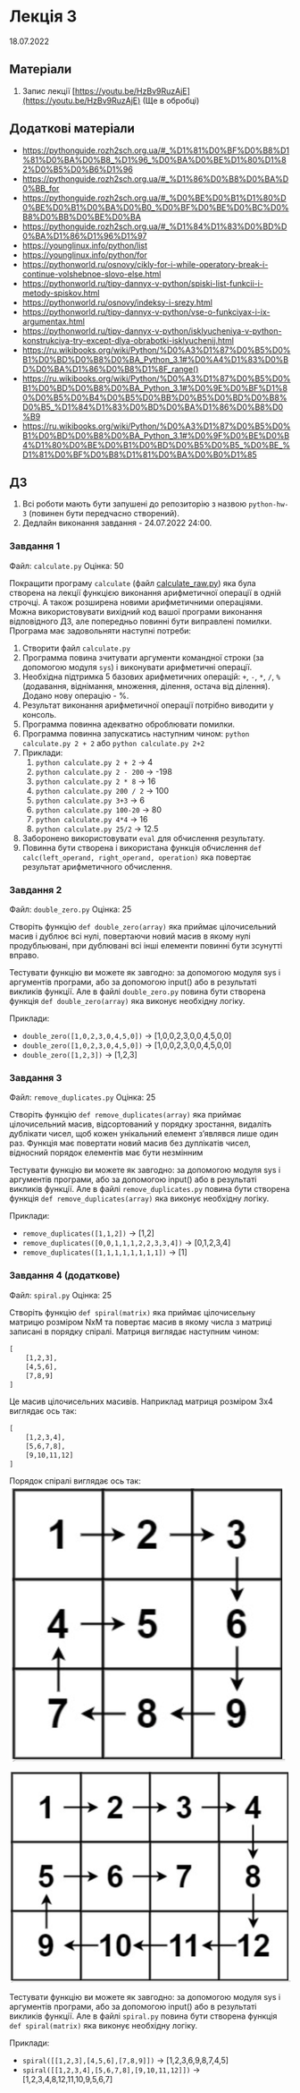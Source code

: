 # Лекція 3
18.07.2022


## Матеріали
1. Запис лекції [https://youtu.be/HzBv9RuzAjE](https://youtu.be/HzBv9RuzAjE) (Ще в обробці)

## Додаткові матеріали
- https://pythonguide.rozh2sch.org.ua/#_%D1%81%D0%BF%D0%B8%D1%81%D0%BA%D0%B8_%D1%96_%D0%BA%D0%BE%D1%80%D1%82%D0%B5%D0%B6%D1%96 
- https://pythonguide.rozh2sch.org.ua/#_%D1%86%D0%B8%D0%BA%D0%BB_for
- https://pythonguide.rozh2sch.org.ua/#_%D0%BE%D0%B1%D1%80%D0%BE%D0%B1%D0%BA%D0%B0_%D0%BF%D0%BE%D0%BC%D0%B8%D0%BB%D0%BE%D0%BA
- https://pythonguide.rozh2sch.org.ua/#_%D1%84%D1%83%D0%BD%D0%BA%D1%86%D1%96%D1%97
- https://younglinux.info/python/list
- https://younglinux.info/python/for
- https://pythonworld.ru/osnovy/cikly-for-i-while-operatory-break-i-continue-volshebnoe-slovo-else.html
- https://pythonworld.ru/tipy-dannyx-v-python/spiski-list-funkcii-i-metody-spiskov.html
- https://pythonworld.ru/osnovy/indeksy-i-srezy.html
- https://pythonworld.ru/tipy-dannyx-v-python/vse-o-funkciyax-i-ix-argumentax.html
- https://pythonworld.ru/tipy-dannyx-v-python/isklyucheniya-v-python-konstrukciya-try-except-dlya-obrabotki-isklyuchenij.html
- https://ru.wikibooks.org/wiki/Python/%D0%A3%D1%87%D0%B5%D0%B1%D0%BD%D0%B8%D0%BA_Python_3.1#%D0%A4%D1%83%D0%BD%D0%BA%D1%86%D0%B8%D1%8F_range()
- https://ru.wikibooks.org/wiki/Python/%D0%A3%D1%87%D0%B5%D0%B1%D0%BD%D0%B8%D0%BA_Python_3.1#%D0%9E%D0%BF%D1%80%D0%B5%D0%B4%D0%B5%D0%BB%D0%B5%D0%BD%D0%B8%D0%B5_%D1%84%D1%83%D0%BD%D0%BA%D1%86%D0%B8%D0%B9
- https://ru.wikibooks.org/wiki/Python/%D0%A3%D1%87%D0%B5%D0%B1%D0%BD%D0%B8%D0%BA_Python_3.1#%D0%9F%D0%BE%D0%B4%D1%80%D0%BE%D0%B1%D0%BD%D0%B5%D0%B5_%D0%BE_%D1%81%D0%BF%D0%B8%D1%81%D0%BA%D0%B0%D1%85


## ДЗ

1. Всі роботи мають бути запушені до репозиторію з назвою `python-hw-3` (повинен бути передчасно створений).
2. Дедлайн виконання завдання - 24.07.2022  24:00.

### Завдання 1

Файл: `calculate.py`
Оцінка: 50

Покращити програму `calculate` (файл [calculate_raw.py](https://github.com/vaiol/python/blob/main/L3/src/calculate_raw.py)) яка була створена на лекції функцією виконання арифметичної операції в одній строчці. А також розширена новими арифметичними операціями.  
Можна використовувати вихідний код вашої програми виконання відповідного ДЗ, але попередньо повинні бути виправлені помилки.  
Програма має задовольняти наступні потреби:  
1. Створити файл `calculate.py` 
1. Программа повина зчитувати аргументи командної строки (за допомогою модуля `sys`) і виконувати арифметичні операції.
1. Необхідна підтримка 5 базових арифметичних операцій: `+`, `-`, `*`, `/`, `%` (додавання, віднімання, множення, ділення, остача від ділення). Додано нову операцію - %.
1. Результат виконання арифметичної операції потрібно виводити у консоль.
1. Программа повинна адекватно оброблювати помилки.
1. Программа повинна запускатись наступним чином: `python calculate.py 2 + 2` або `python calculate.py 2+2`
1. Приклади:
    1. `python calculate.py 2 + 2` -> 4
    1. `python calculate.py 2 - 200` -> -198
    1.  `python calculate.py 2 * 8` -> 16
    1.  `python calculate.py 200 / 2` -> 100 
    1. `python calculate.py 3+3` -> 6
    1. `python calculate.py 100-20` -> 80
    1.  `python calculate.py 4*4` -> 16
    1.  `python calculate.py 25/2` -> 12.5 
1. Заборонено використовувати `eval` для обчислення результату.
1. Повинна бути створена і використана функція обчислення `def calc(left_operand, right_operand, operation)` яка повертає результат арифметичного обчислення.


### Завдання 2

Файл: `double_zero.py`
Оцінка: 25

Створіть функцію `def double_zero(array)` яка приймає цілочисельний масив і дублює всі нулі, повертаючи новий масив в якому нулі продубльювані, при дублювані всі інші елементи повинні бути зсунутті вправо.

Тестувати функцію ви можете як завгодно: за допомогою модуля sys і аргументів програми, або за допомогою input() або в результаті викликів функції. Але в файлі `double_zero.py` повина бути створена функція `def double_zero(array)` яка виконує необхідну логіку.

Приклади:
- `double_zero([1,0,2,3,0,4,5,0])` -> [1,0,0,2,3,0,0,4,5,0,0]
- `double_zero([1,0,2,3,0,4,5,0])` -> [1,0,0,2,3,0,0,4,5,0,0]
- `double_zero([1,2,3])` -> [1,2,3]


### Завдання 3

Файл: `remove_duplicates.py`
Оцінка: 25


Створіть функцію `def remove_duplicates(array)` яка приймає цілочисельний масив, відсортований у порядку зростання, видаліть дублікати чисел, щоб кожен унікальний елемент з’являвся лише один раз. Функція має повертати новий масив без дуплікатів чисел, відносний порядок елементів має бути незмінним

Тестувати функцію ви можете як завгодно: за допомогою модуля sys і аргументів програми, або за допомогою input() або в результаті викликів функції. Але в файлі `remove_duplicates.py` повина бути створена функція `def remove_duplicates(array)` яка виконує необхідну логіку.

Приклади:
- `remove_duplicates([1,1,2])` -> [1,2]
- `remove_duplicates([0,0,1,1,1,2,2,3,3,4])` -> [0,1,2,3,4]
- `remove_duplicates([1,1,1,1,1,1,1,1])` -> [1]


### Завдання 4 (додаткове)

Файл: `spiral.py`
Оцінка: 25


Створіть функцію `def spiral(matrix)` яка приймає цілочисельну матрицю розміром NxM та повертає масив в якому числа з матриці записані в порядку спіралі.
Матриця виглядає наступним чином:
```
[
    [1,2,3],
    [4,5,6],
    [7,8,9]
]
```
Це масив цілочисельних масивів. 
Наприклад матриця розміром 3x4 виглядає ось так:
```
[
    [1,2,3,4],
    [5,6,7,8],
    [9,10,11,12]
]
```
Порядок спіралі виглядає ось так:  
![m1](https://raw.githubusercontent.com/vaiol/python/main/L3/src/m1.png)  
   
     
![m2](https://raw.githubusercontent.com/vaiol/python/main/L3/src/m2.png)

Тестувати функцію ви можете як завгодно: за допомогою модуля sys і аргументів програми, або за допомогою input() або в результаті викликів функції. Але в файлі `spiral.py` повина бути створена функція `def spiral(matrix)` яка виконує необхідну логіку.

Приклади:
- `spiral([[1,2,3],[4,5,6],[7,8,9]])` -> [1,2,3,6,9,8,7,4,5]
- `spiral([[1,2,3,4],[5,6,7,8],[9,10,11,12]])` -> [1,2,3,4,8,12,11,10,9,5,6,7]

